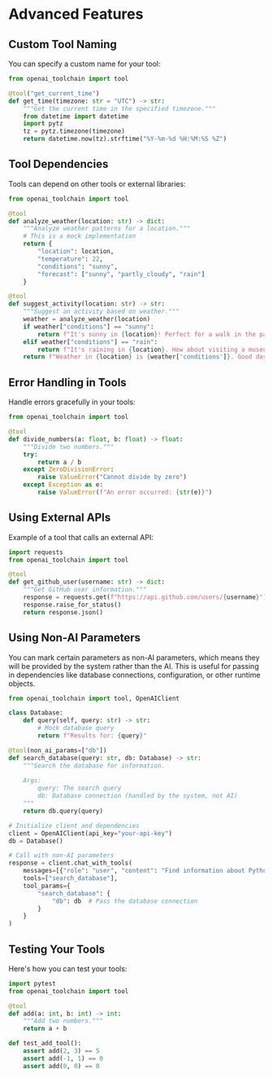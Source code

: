 # Advanced Features

## Custom Tool Naming

You can specify a custom name for your tool:

```python
from openai_toolchain import tool

@tool("get_current_time")
def get_time(timezone: str = "UTC") -> str:
    """Get the current time in the specified timezone."""
    from datetime import datetime
    import pytz
    tz = pytz.timezone(timezone)
    return datetime.now(tz).strftime("%Y-%m-%d %H:%M:%S %Z")
```

## Tool Dependencies

Tools can depend on other tools or external libraries:

```python
from openai_toolchain import tool

@tool
def analyze_weather(location: str) -> dict:
    """Analyze weather patterns for a location."""
    # This is a mock implementation
    return {
        "location": location,
        "temperature": 22,
        "conditions": "sunny",
        "forecast": ["sunny", "partly_cloudy", "rain"]
    }

@tool
def suggest_activity(location: str) -> str:
    """Suggest an activity based on weather."""
    weather = analyze_weather(location)
    if weather["conditions"] == "sunny":
        return f"It's sunny in {location}! Perfect for a walk in the park."
    elif weather["conditions"] == "rain":
        return f"It's raining in {location}. How about visiting a museum?"
    return f"Weather in {location} is {weather['conditions']}. Good day to stay in and code!"
```

## Error Handling in Tools

Handle errors gracefully in your tools:

```python
from openai_toolchain import tool

@tool
def divide_numbers(a: float, b: float) -> float:
    """Divide two numbers."""
    try:
        return a / b
    except ZeroDivisionError:
        raise ValueError("Cannot divide by zero")
    except Exception as e:
        raise ValueError(f"An error occurred: {str(e)}")
```

## Using External APIs

Example of a tool that calls an external API:

```python
import requests
from openai_toolchain import tool

@tool
def get_github_user(username: str) -> dict:
    """Get GitHub user information."""
    response = requests.get(f"https://api.github.com/users/{username}")
    response.raise_for_status()
    return response.json()
```

## Using Non-AI Parameters

You can mark certain parameters as non-AI parameters, which means they will be provided by the system rather than the AI. This is useful for passing in dependencies like database connections, configuration, or other runtime objects.

```python
from openai_toolchain import tool, OpenAIClient

class Database:
    def query(self, query: str) -> str:
        # Mock database query
        return f"Results for: {query}"

@tool(non_ai_params=["db"])
def search_database(query: str, db: Database) -> str:
    """Search the database for information.
    
    Args:
        query: The search query
        db: Database connection (handled by the system, not AI)
    """
    return db.query(query)

# Initialize client and dependencies
client = OpenAIClient(api_key="your-api-key")
db = Database()

# Call with non-AI parameters
response = client.chat_with_tools(
    messages=[{"role": "user", "content": "Find information about Python"}],
    tools=["search_database"],
    tool_params={
        "search_database": {
            "db": db  # Pass the database connection
        }
    }
)
```

## Testing Your Tools

Here's how you can test your tools:

```python
import pytest
from openai_toolchain import tool

@tool
def add(a: int, b: int) -> int:
    """Add two numbers."""
    return a + b

def test_add_tool():
    assert add(2, 3) == 5
    assert add(-1, 1) == 0
    assert add(0, 0) == 0
```
